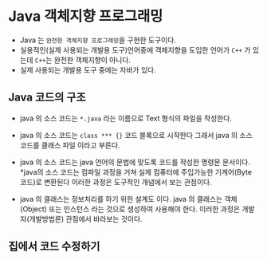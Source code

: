 # Java 객체지향 프로그래밍
* Java 는 `완전한 객체지향 프로그래밍`을 구현한 도구이다.
* 실용적인(실제 사용되는 개발용 도구)언어중에 객체지향을 도입한 언어가 `C++` 가 있는데 `C++`는 완전한 객체지향이 아니다.
* 실제 사용되는 개발용 도구 중에는 자바가 있다.

## Java 코드의 구조
* java 의 소스 코드는 `*.java` 라는 이름으로 Text 형식의 파일을 작성한다.
* java 의 소스 코드는 `class *** {}` 코드 블록으로 시작한다 그래서 java 의 소스 코드를 클래스 파일 이라고 부른다.

* java 의 소스 코드는 java 언어의 문법에 맞도록 코드를 작성한 명령문 문서이다.
*java의 소스 코드는 컴파일 과정을 거쳐 실제 컴퓨터에 주입가능한 기계어(Byte 코드)로 변환된다 이러한 과정은 도구적인 개념에서 보는 관점이다.
* java 의 클래스는 정보처리를 하기 위한 설계도 이다. java 의 클래스는 객체(Object) 또는 인스턴스 라는 것으로 생성하여 사용해야 한다. 이러한 과정은 개발자(개발방법론) 관점에서 바라보는 것이다.


## 집에서 코드 수정하기 